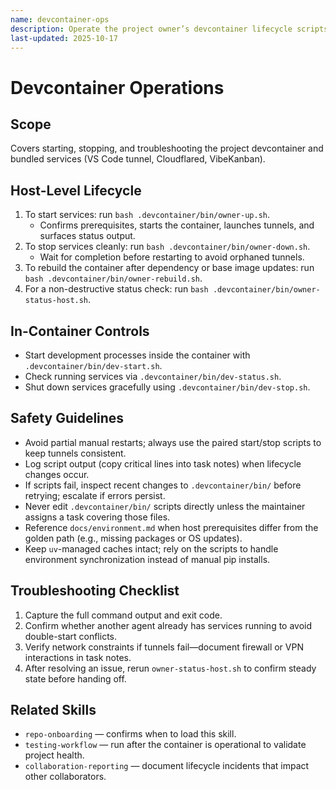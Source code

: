 ```yaml
---
name: devcontainer-ops
description: Operate the project owner’s devcontainer lifecycle scripts safely during development or debugging sessions.
last-updated: 2025-10-17
---
```


# Devcontainer Operations

## Scope

Covers starting, stopping, and troubleshooting the project devcontainer and bundled services (VS Code tunnel, Cloudflared, VibeKanban).

## Host-Level Lifecycle

1. To start services: run `bash .devcontainer/bin/owner-up.sh`.
   - Confirms prerequisites, starts the container, launches tunnels, and surfaces status output.
2. To stop services cleanly: run `bash .devcontainer/bin/owner-down.sh`.
   - Wait for completion before restarting to avoid orphaned tunnels.
3. To rebuild the container after dependency or base image updates: run `bash .devcontainer/bin/owner-rebuild.sh`.
4. For a non-destructive status check: run `bash .devcontainer/bin/owner-status-host.sh`.

## In-Container Controls

- Start development processes inside the container with `.devcontainer/bin/dev-start.sh`.
- Check running services via `.devcontainer/bin/dev-status.sh`.
- Shut down services gracefully using `.devcontainer/bin/dev-stop.sh`.

## Safety Guidelines

- Avoid partial manual restarts; always use the paired start/stop scripts to keep tunnels consistent.
- Log script output (copy critical lines into task notes) when lifecycle changes occur.
- If scripts fail, inspect recent changes to `.devcontainer/bin/` before retrying; escalate if errors persist.
- Never edit `.devcontainer/bin/` scripts directly unless the maintainer assigns a task covering those files.
- Reference `docs/environment.md` when host prerequisites differ from the golden path (e.g., missing packages or OS updates).
- Keep `uv`-managed caches intact; rely on the scripts to handle environment synchronization instead of manual pip installs.

## Troubleshooting Checklist

1. Capture the full command output and exit code.
2. Confirm whether another agent already has services running to avoid double-start conflicts.
3. Verify network constraints if tunnels fail—document firewall or VPN interactions in task notes.
4. After resolving an issue, rerun `owner-status-host.sh` to confirm steady state before handing off.

## Related Skills

- `repo-onboarding` — confirms when to load this skill.
- `testing-workflow` — run after the container is operational to validate project health.
- `collaboration-reporting` — document lifecycle incidents that impact other collaborators.
